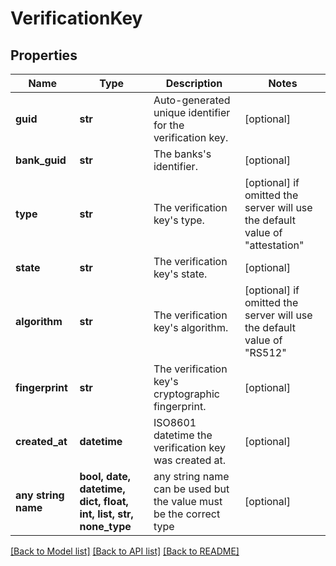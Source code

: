 # VerificationKey


## Properties
Name | Type | Description | Notes
------------ | ------------- | ------------- | -------------
**guid** | **str** | Auto-generated unique identifier for the verification key. | [optional] 
**bank_guid** | **str** | The banks&#39;s identifier. | [optional] 
**type** | **str** | The verification key&#39;s type. | [optional]  if omitted the server will use the default value of "attestation"
**state** | **str** | The verification key&#39;s state. | [optional] 
**algorithm** | **str** | The verification key&#39;s algorithm. | [optional]  if omitted the server will use the default value of "RS512"
**fingerprint** | **str** | The verification key&#39;s cryptographic fingerprint. | [optional] 
**created_at** | **datetime** | ISO8601 datetime the verification key was created at. | [optional] 
**any string name** | **bool, date, datetime, dict, float, int, list, str, none_type** | any string name can be used but the value must be the correct type | [optional]

[[Back to Model list]](../README.md#documentation-for-models) [[Back to API list]](../README.md#documentation-for-api-endpoints) [[Back to README]](../README.md)


